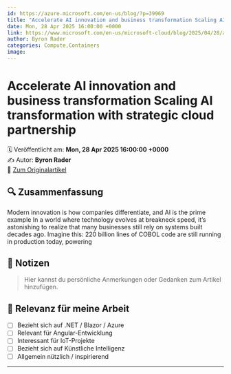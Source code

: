 ```yaml
---
id: https://azure.microsoft.com/en-us/blog/?p=39969
title: "Accelerate AI innovation and business transformation Scaling AI transformation with strategic cloud partnership"
date: Mon, 28 Apr 2025 16:00:00 +0000
link: https://www.microsoft.com/en-us/microsoft-cloud/blog/2025/04/28/accelerate-ai-innovation-and-business-transformation-scaling-ai-transformation-with-strategic-cloud-partnership/
author: Byron Rader
categories: Compute,Containers
image: 
---
```


# Accelerate AI innovation and business transformation Scaling AI transformation with strategic cloud partnership

🗓️ Veröffentlicht am: **Mon, 28 Apr 2025 16:00:00 +0000**  
✍️ Autor: **Byron Rader**  
🔗 [Zum Originalartikel](https://www.microsoft.com/en-us/microsoft-cloud/blog/2025/04/28/accelerate-ai-innovation-and-business-transformation-scaling-ai-transformation-with-strategic-cloud-partnership/)

## 🔍 Zusammenfassung

Modern innovation is how companies differentiate, and AI is the prime example In a world where technology evolves at breakneck speed, it’s astonishing to realize that many businesses still rely on systems built decades ago. Imagine this: 220 billion lines of COBOL code are still running in production today, powering

## 📌 Notizen

> Hier kannst du persönliche Anmerkungen oder Gedanken zum Artikel hinzufügen.

## 🧠 Relevanz für meine Arbeit

- [ ] Bezieht sich auf .NET / Blazor / Azure
- [ ] Relevant für Angular-Entwicklung
- [ ] Interessant für IoT-Projekte
- [ ] Bezieht sich auf Künstliche Intelligenz
- [ ] Allgemein nützlich / inspirierend

---
